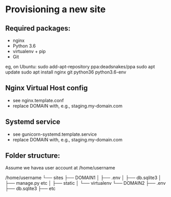 Provisioning a new site
=======================

## Required packages:
* nginx
* Python 3.6
* virtualenv + pip
* Git

eg, on Ubuntu:
	sudo add-apt-repository ppa:deadsnakes/ppa
	sudo apt update
	sudo apt install nginx git python36 python3.6-env

## Nginx Virtual Host config

* see nginx.template.conf
* replace DOMAIN with, e.g., staging.my-domain.com

## Systemd service

* see gunicorn-systemd.template.service
* replace DOMAIN with, e.g., staging.my-domain.com

## Folder structure:

Assume we havea user account at /home/username

/home/username
└── sites
    ├── DOMAIN1
    │    ├── .env
    │    ├── db.sqlite3
    │    ├── manage.py etc
    │    ├── static
    │    └── virtualenv
    └── DOMAIN2
         ├── .env
         ├── db.sqlite3
         ├── etc

